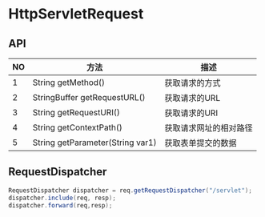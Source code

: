 # HttpServletRequest

## API

| NO   | 方法                             | 描述                   |
| ---- | -------------------------------- | ---------------------- |
| 1    | String getMethod()               | 获取请求的方式         |
| 2    | StringBuffer getRequestURL()     | 获取请求的URL          |
| 3    | String getRequestURI()           | 获取请求的URI          |
| 4    | String getContextPath()          | 获取请求网址的相对路径 |
| 5    | String getParameter(String var1) | 获取表单提交的数据     |

## RequestDispatcher

```java
RequestDispatcher dispatcher = req.getRequestDispatcher("/servlet");
dispatcher.include(req, resp);
dispatcher.forward(req,resp);
```

